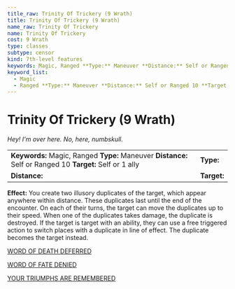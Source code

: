 ```yaml
---
title_raw: Trinity Of Trickery (9 Wrath)
title: Trinity Of Trickery (9 Wrath)
name_raw: Trinity Of Trickery
name: Trinity Of Trickery
cost: 9 Wrath
type: classes
subtype: censor
kind: 7th-level features
keywords: Magic, Ranged **Type:** Maneuver **Distance:** Self or Ranged 10 **Target:** Self or 1 ally
keyword_list:
  - Magic
  - Ranged **Type:** Maneuver **Distance:** Self or Ranged 10 **Target:** Self or 1 ally
---
```


# Trinity Of Trickery (9 Wrath)

*Hey! I'm over here. No, here, numbskull.*

|                                                                                                           |             |
| :-------------------------------------------------------------------------------------------------------- | :---------- |
| **Keywords:** Magic, Ranged **Type:** Maneuver **Distance:** Self or Ranged 10 **Target:** Self or 1 ally | **Type:**   |
| **Distance:**                                                                                             | **Target:** |

**Effect:** You create two illusory duplicates of the target, which appear anywhere within distance. These duplicates last until the end of the encounter. On each of their turns, the target can move the duplicates up to their speed. When one of the duplicates takes damage, the duplicate is destroyed. If the target is target with an ability, they can use a free triggered action to switch places with a duplicate in line of effect. The duplicate becomes the target instead.

[WORD OF DEATH DEFERRED](./Word%20Of%20Death%20Deferred.md)

[WORD OF FATE DENIED](./Word%20Of%20Fate%20Denied.md)

[YOUR TRIUMPHS ARE REMEMBERED](./Your%20Triumphs%20Are%20Remembered.md)
